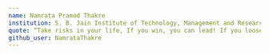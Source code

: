 ```yaml
---
name: Namrata Pramod Thakre
institution: S. B. Jain Institute of Technology, Management and Research, Nagpur
quote: “Take risks in your life, If you win, you can lead! If you loose, you can guide!
github_user: NamrataThakre
---
```

